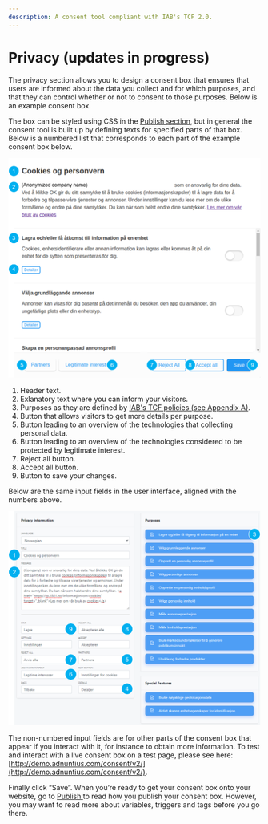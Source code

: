 ```yaml
---
description: A consent tool compliant with IAB's TCF 2.0.
---
```


# Privacy \(updates in progress\)

The privacy section allows you to design a consent box that ensures that users are informed about the data you collect and for which purposes, and that they can control whether or not to consent to those purposes. Below is an example consent box.

The box can be styled using CSS in the [Publish section](publish.md), but in general the consent tool is built up by defining texts for specified parts of that box. Below is a numbered list that corresponds to each part of the example consent box below. 

![Example consent box.](../../.gitbook/assets/consent-example-2.png)

1. Header text.
2. Exlanatory text where you can inform your visitors.
3. Purposes as they are defined by [IAB's TCF policies \(see Appendix A\)](https://iabeurope.eu/iab-europe-transparency-consent-framework-policies/).
4. Button that allows visitors to get more details per purpose. 
5. Button leading to an overview of the technologies that collecting personal data. 
6. Button leading to an overview of the technologies considered to be protected by legitimate interest. 
7. Reject all button. 
8. Accept all button.
9. Button to save your changes. 

Below are the same input fields in the user interface, aligned with the numbers above.

![](../../.gitbook/assets/consent-example-3.png)

The non-numbered input fields are for other parts of the consent box that appear if you interact with it, for instance to obtain more information. To test and interact with a live consent box on a test page, please see here: [http://demo.adnuntius.com/consent/v2/](http://demo.adnuntius.com/consent/v2/).

Finally click “Save”. When you’re ready to get your consent box onto your website, go to [Publish ](publish.md)to read how you publish your consent box. However, you may want to read more about variables, triggers and tags before you go there.

